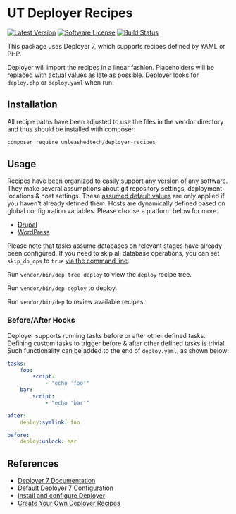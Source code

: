 # UT Deployer Recipes

[![Latest Version](https://img.shields.io/packagist/v/unleashedtech/deployer-recipes.svg?style=flat-square)](https://packagist.org/packages/unleashedtech/deployer-recipes)
[![Software License](https://img.shields.io/badge/License-MIT-brightgreen.svg?style=flat-square)](LICENSE)
[![Build Status](https://img.shields.io/github/workflow/status/unleashedtech/deployer-recipes/test/main.svg?style=flat-square)](https://github.com/unleashedtech/deployer-recipes/actions?query=workflow%3Atest+branch%3Amain)

This package uses Deployer 7, which supports recipes defined by YAML or PHP.

Deployer will import the recipes in a linear fashion. Placeholders will be replaced
with actual values as late as possible. Deployer looks for `deploy.php` or
`deploy.yaml` when run.

## Installation

All recipe paths have been adjusted to use the files in the vendor directory
and thus should be installed with composer:

```bash
composer require unleashedtech/deployer-recipes
```

## Usage
Recipes have been organized to easily support any version of any software.
They make several assumptions about git repository settings, deployment
locations & host settings. These [assumed default values](config.php) are
only applied if you haven't already defined them. Hosts are dynamically
defined based on global configuration variables. Please choose a platform
below for more.

* [Drupal](cms/drupal)
* [WordPress](cms/wp)

Please note that tasks assume databases on relevant stages have already been
configured. If you need to skip all database operations, you can set
`skip_db_ops` to `true` [via the command line](https://deployer.org/docs/7.x/cli#overriding-configuration-options).

Run `vendor/bin/dep tree deploy` to view the `deploy` recipe tree.

Run `vendor/bin/dep deploy` to deploy.

Run `vendor/bin/dep` to review available recipes.

### Before/After Hooks
Deployer supports running tasks before or after other defined tasks. Defining
custom tasks to trigger before & after other defined tasks is trivial. Such
functionality can be added to the end of `deploy.yaml`, as shown below:

```yaml
tasks:
    foo:
        script:
            - "echo 'foo'"
    bar:
        script:
            - "echo 'bar'"

after:
    deploy:symlink: foo

before:
    deploy:unlock: bar
```

## References
* [Deployer 7 Documentation](https://deployer.org/docs/7.x/getting-started)
* [Default Deployer 7 Configuration](https://github.com/deployphp/deployer/blob/master/deploy.yaml)
* [Install and configure Deployer](https://lorisleiva.com/deploy-your-laravel-app-from-scratch/install-and-configure-deployer)
* [Create Your Own Deployer Recipes](https://lorisleiva.com/deploy-your-laravel-app-from-scratch/create-your-own-deployer-recipes)
